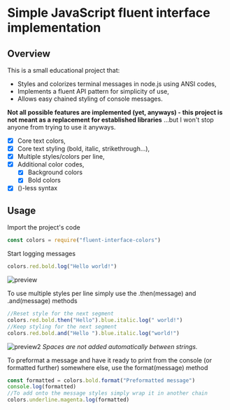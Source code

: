 # Simple JavaScript fluent interface implementation

## Overview
This is a small educational project that:
- Styles and colorizes terminal messages in node.js using ANSI codes,
- Implements a fluent API pattern for simplicity of use,
- Allows easy chained styling of console messages.

**Not all possible features are implemented (yet, anyways) - this project is not meant as a replacement for established libraries** 
...but I won't stop anyone from trying to use it anyways.

- [x] Core text colors,
- [x] Core text styling (bold, italic, strikethrough...),
- [x] Multiple styles/colors per line,
- [x] Additional color codes,
  - [x] Background colors
  - [x] Bold colors
- [x] ()-less syntax

## Usage

Import the project's code
```javascript
const colors = require("fluent-interface-colors")
```
Start logging messages
```javascript
colors.red.bold.log("Hello world!")
```
![preview](https://github.com/Bartosz-Pilarski/fluent-interface-colors/assets/86968046/494fadb9-2a6e-4464-8b13-b498d448bc5b)

To use multiple styles per line simply use the .then(message) and .and(message) methods
```javascript
//Reset style for the next segment
colors.red.bold.then("Hello").blue.italic.log(" world!")
//Keep styling for the next segment
colors.red.bold.and("Hello ").blue.italic.log("world!")
```
![preview2](https://github.com/Bartosz-Pilarski/fluent-interface-colors/assets/86968046/65879b45-90cb-4afb-9112-6126b658ccb9)
*Spaces are not added automatically between strings.*

To preformat a message and have it ready to print from the console (or formatted further) somewhere else, use the format(message) method
```javascript
const formatted = colors.bold.format("Preformatted message")
console.log(formatted)
//To add onto the message styles simply wrap it in another chain
colors.underline.magenta.log(formatted)
```